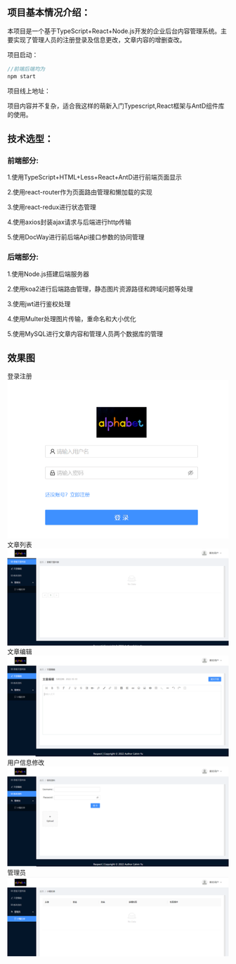 ## 项目基本情况介绍：

本项目是一个基于TypeScript+React+Node.js开发的企业后台内容管理系统。主要实现了管理人员的注册登录及信息更改，文章内容的增删查改。

项目启动：

```javascript
//前端后端均为
npm start
```

项目线上地址：

项目内容并不复杂，适合我这样的萌新入门Typescript,React框架与AntD组件库的使用。

## 技术选型：

### 前端部分:

1.使用TypeScript+HTML+Less+React+AntD进行前端页面显示

2.使用react-router作为页面路由管理和懒加载的实现

3.使用react-redux进行状态管理

4.使用axios封装ajax请求与后端进行http传输

5.使用DocWay进行前后端Api接口参数的协同管理

### 后端部分:

1.使用Node.js搭建后端服务器

2.使用koa2进行后端路由管理，静态图片资源路径和跨域问题等处理

3.使用jwt进行鉴权处理

4.使用Multer处理图片传输，重命名和大小优化

5.使用MySQL进行文章内容和管理人员两个数据库的管理

## 效果图
登录注册<br>
![登录注册](/login.png)
文章列表<br>
![文章列表](/article-list.png)
文章编辑<br>
![文章编辑](/edit.png)
用户信息修改<br>
![信息修改](/user-information.png)
管理员<br>
![管理员](/manager.png)
